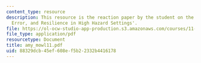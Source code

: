 ```yaml
---
content_type: resource
description: This resource is the reaction paper by the student on the topic 'Threat,
  Error, and Resilience in High Hazard Settings'.
file: https://ol-ocw-studio-app-production.s3.amazonaws.com/courses/11-941-disaster-vulnerability-and-resilience-spring-2005/88329dcb45ef608ef5b22332b4416178_amy_mowl11.pdf
file_type: application/pdf
resourcetype: Document
title: amy_mowl11.pdf
uid: 88329dcb-45ef-608e-f5b2-2332b4416178
---
```

